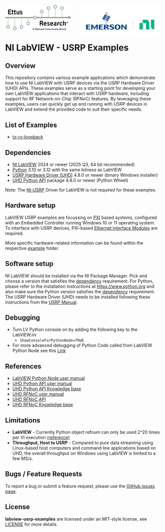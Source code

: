 <img src="./assets/ettus_logo.png" alt="Ettus Logo" height="80" style="vertical-align:middle"> <img src="./assets/emr_ni_logo.png" alt="EMR NI Logo" height="100" style="vertical-align:middle" align="right">
---

# NI LabVIEW - USRP Examples

## Overview

This repository contains various example applications which demonstrate how to 
use NI LabVIEW with USRP devices via the USRP Hardware Driver (UHD) APIs. These
examples serve as a starting point for developing your own LabVIEW applications
that interact with USRP hardware, including support for RF Network-on-Chip (RFNoC)
features. By leveraging these examples, users can quickly get up and running with 
USRP devices in LabVIEW and extend the provided code to suit their specific needs.

## List of Examples

- [tx-rx-loopback](./tx-rx-loopback/)

## Dependencies

- [NI LabVIEW](https://www.ni.com/en/shop/labview.html) 
2024 or newer (2025 Q3, 64 bit recommended)
- [Python](https://www.python.org) 3.10 or 3.12 with the same bitness as LabVIEW
- [USRP Hardware Driver (UHD)](https://files.ettus.com/binaries/uhd/latest_release/) 
4.8.0 or newer (binary Windows installer)
- [UHD Python API](https://pypi.org/project/uhd/) package 4.8.0 or newer (Python Wheel)

Note: The [NI-USRP](https://www.ni.com/en/support/downloads/drivers/download.ni-usrp.html) 
Driver for LabVIEW is not required for these examples.

## Hardware setup

LabVIEW USRP examples are focussing on [PXI](https://www.ni.com/en/shop/pxi.html) 
based systems, configured with an Embedded Controller running Windows 10 or 11 
operating system. To interface with USRP devices, PXI-based 
[Ethernet Interface Modules](https://www.ni.com/en-gb/shop/category/gpib-serial-and-ethernet.html?productId=139226) 
are required.

More specific hardware-related information can be found within the respective
[example](#list-of-examples) folder.

## Software setup

NI LabVIEW should be installed via the NI Package Manager. Pick and choose a 
version that satisfies the [dependency](#dependencies) requirement. For Python, 
please refer to the installation instructions at https://www.python.org and 
also make sure the Python version satisfies the [dependency](#dependencies) 
requirement. The USRP Hardware Driver (UHD) needs to be installed following 
these instructions from the [USRP Manual](https://files.ettus.com/manual/page_install.html#install_win).


## Debugging

- Turn LV Python console on by adding the following key to the LabVIEW.ini
  - `ShowConsoleForPythonNode=TRUE`
- For more advanced debugging of Python Code called from LabVIEW Python Node see 
this [Link](https://knowledge.ni.com/KnowledgeArticleDetails?id=kA03q0000019hP1CAI)

## References

- [LabVIEW Python Node user manual](https://www.ni.com/en/support/documentation/supplemental/18/installing-python-for-calling-python-code.html)
- [UHD Python API user manual](https://files.ettus.com/manual/page_python.html)
- [UHD Python API Knowledge base](https://kb.ettus.com/UHD_Python_API)
- [UHD RFNoC user manual](https://files.ettus.com/manual/page_properties.html)
- [UHD RFNoC API](https://files.ettus.com/manual/group__rfnoc__blocks.html)
- [UHD RFNoC Knowledge base](https://kb.ettus.com/Getting_Started_with_RFNoC_in_UHD_4.0)

## Limitations

- **LabVIEW** - Currently Python object refnum can only be used 2^20 
times per VI execution [(reference)](https://forums.ni.com/t5/LabVIEW/Python-object-refnum-can-only-be-used-2-20-times/m-p/4404515)
- **Throughput, Host to USRP** - Compared to pure data streaming using 
Linux-based host computers and command line applications based on UHD, 
the overall throughput on Windows using LabVIEW is limited to a few MS/s.

## Bugs / Feature Requests

To report a bug or submit a feature request, please use the
[GitHub issues page](https://github.com/ni/labview-usrp-examples/issues).

## License

**labview-usrp-examples** are licensed under an MIT-style license, see
[LICENSE](https://github.com/ni/labview-usrp-examples/blob/main/LICENSE) for more details.
